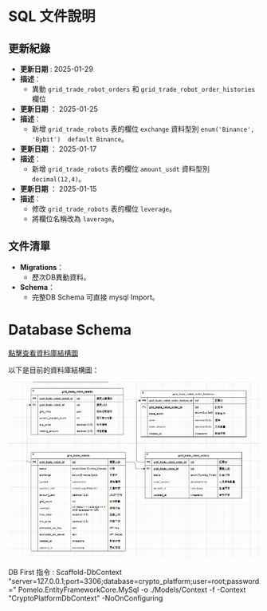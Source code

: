 # SQL 文件說明

## 更新紀錄
- **更新日期** :   2025-01-29
- **描述**： 
  - 異動 `grid_trade_robot_orders` 和 `grid_trade_robot_order_histories`欄位
- **更新日期** ：  2025-01-25
- **描述**：
  - 新增 `grid_trade_robots` 表的欄位 `exchange` 資料型別 `enum('Binance', 'Bybit')  default Binance`。
- **更新日期** ：  2025-01-17
- **描述**：
  - 新增 `grid_trade_robots` 表的欄位 `amount_usdt` 資料型別 `decimal(12,4)`。
- **更新日期** ：  2025-01-15
- **描述**：
  - 修改 `grid_trade_robots` 表的欄位 `leverage`。
  - 將欄位名稱改為 `laverage`。


## 文件清單
- **Migrations**：
  - 歷次DB異動資料。
- **Schema**：
  - 完整DB Schema 可直接 mysql Import。


# Database Schema

[點擊查看資料庫結構圖](https://drive.google.com/file/d/1LHCKwMRXESlKlj9vBS7O2z9XtvmNZpa9/view?usp=sharing)

以下是目前的資料庫結構圖：

![Database Schema](schema.png)

DB First 指令 :
Scaffold-DbContext "server=127.0.0.1;port=3306;database=crypto_platform;user=root;password=" Pomelo.EntityFrameworkCore.MySql -o ./Models/Context -f -Context "CryptoPlatformDbContext" -NoOnConfiguring